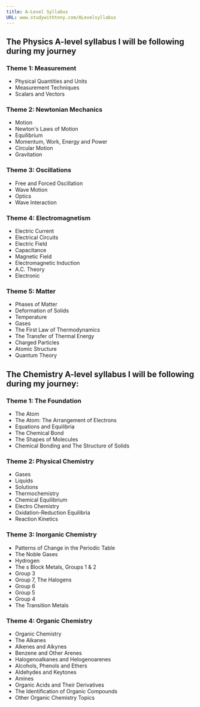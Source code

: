 ```yaml
---
title: A-Level Syllabus
URL: www.studywithtony.com/ALevelsyllabus
---
```


## The Physics A-level syllabus I will be following during my journey


### Theme 1: Measurement

  * Physical Quantities and Units
  * Measurement Techniques
  * Scalars and Vectors

### Theme 2: Newtonian Mechanics

  * Motion
  * Newton's Laws of Motion
  * Equilibrium
  * Momentum, Work, Energy and Power
  * Circular Motion
  * Gravitation

### Theme 3: Oscillations

  * Free and Forced Oscillation
  * Wave Motion
  * Optics
  * Wave Interaction

### Theme 4: Electromagnetism

  * Electric Current
  * Electrical Circuits
  * Electric Field
  * Capacitance
  * Magnetic Field
  * Electromagnetic Induction
  * A.C. Theory
  * Electronic

### Theme 5: Matter

  * Phases of Matter
  * Deformation of Solids
  * Temperature
  * Gases
  * The First Law of Thermodynamics
  * The Transfer of Thermal Energy
  * Charged Particles
  * Atomic Structure
  * Quantum Theory  


## The Chemistry A-level syllabus I will be following during my journey:

### Theme 1: The Foundation

  * The Atom
  * The Atom: The Arrangement of Electrons
  * Equations and Equilibria
  * The Chemical Bond
  * The Shapes of Molecules
  * Chemical Bonding and The Structure of Solids

### Theme 2: Physical Chemistry

  * Gases
  * Liquids
  * Solutions
  * Thermochemistry
  * Chemical Equilibrium
  * Electro Chemistry
  * Oxidation-Reduction Equilibria
  * Reaction Kinetics
  
### Theme 3: Inorganic Chemistry

  * Patterns of Change in the Periodic Table
  * The Noble Gases
  * Hydrogen
  * The s Block Metals, Groups 1 & 2
  * Group 3
  * Group 7, The Halogens
  * Group 6
  * Group 5
  * Group 4
  * The Transition Metals

### Theme 4: Organic Chemistry

  * Organic Chemistry
  * The Alkanes
  * Alkenes and Alkynes
  * Benzene and Other Arenes
  * Halogenoalkanes and Helogenoarenes
  * Alcohols, Phenols and Ethers
  * Aldehydes and Keytones
  * Amines
  * Organic Acids and Their Derivatives
  * The Identification of Organic Compounds
  * Other Organic Chemistry Topics

